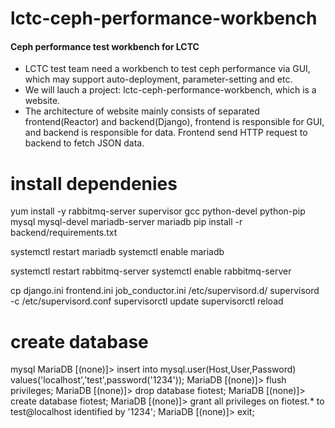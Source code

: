 # lctc-ceph-performance-workbench
#### Ceph performance test workbench for LCTC

- LCTC test team need a workbench to test ceph performance via GUI, which may support auto-deployment, parameter-setting and etc.
- We will lauch a project: lctc-ceph-performance-workbench, which is a website.
- The architecture of website mainly consists of separated frontend(Reactor) and backend(Django), frontend is responsible for GUI, and backend is responsible for data. Frontend send HTTP request to backend to fetch JSON data.

# install dependenies
yum install -y rabbitmq-server supervisor gcc python-devel python-pip mysql mysql-devel mariadb-server mariadb
pip install -r backend/requirements.txt

systemctl restart mariadb
systemctl enable mariadb

systemctl restart rabbitmq-server
systemctl enable rabbitmq-server

cp django.ini frontend.ini  job_conductor.ini /etc/supervisord.d/
supervisord -c /etc/supervisord.conf
supervisorctl update
supervisorctl reload


# create database
mysql
MariaDB [(none)]> insert into mysql.user(Host,User,Password) values('localhost','test',password('1234'));
MariaDB [(none)]> flush privileges;
MariaDB [(none)]> drop database fiotest;
MariaDB [(none)]> create database fiotest;
MariaDB [(none)]> grant all privileges on fiotest.* to test@localhost identified by '1234';
MariaDB [(none)]> exit;


